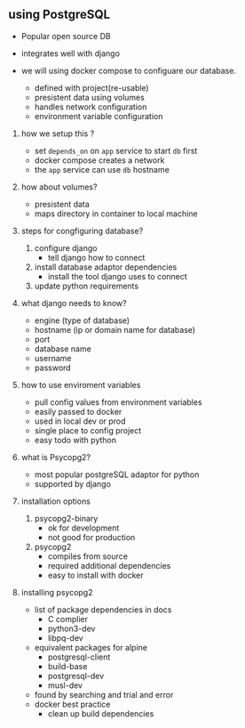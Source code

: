 ## using PostgreSQL

* Popular open source DB
* integrates well with django

* we will using docker compose to configuare our database.
    * defined with project(re-usable)
    * presistent  data using volumes
    * handles network configuration
    * environment variable configuration

1. how we setup this ?
    * set `depends_on` on `app` service to start `db` first
    * docker compose creates a network
    * the `app` service can use `db` hostname

2. how about volumes?
    * presistent data
    * maps directory in container to local machine

3. steps for congfiguring database?
    1. configure django 
        * tell django how to connect
    2. install database adaptor dependencies 
        * install the tool django uses to connect
    3. update python requirements

4. what  django needs to know?
    * engine (type of database)
    * hostname (ip or domain name for database)
    * port
    * database name
    * username
    * password

5. how to use enviroment variables
    * pull config values from environment variables
    * easily passed to docker
    * used in local dev or prod
    * single place to config project
    * easy todo with python

6. what is Psycopg2?
    * most popular postgreSQL adaptor for python
    * supported by django

7. installation options
    1. psycopg2-binary
        * ok for development
        * not good for production
    2. psycopg2
        * compiles from source
        * required additional dependencies
        * easy to install with docker
    
8. installing psycopg2
    * list of package dependencies in docs
        * C complier
        * python3-dev
        * libpq-dev
    * equivalent packages for alpine
        * postgresql-client
        * build-base
        * postgresql-dev
        * musl-dev
    * found by searching and trial and error
    * docker best practice
        * clean up build dependencies

